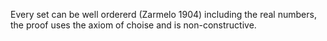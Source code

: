 Every set can be well ordererd (Zarmelo 1904) including the real numbers, the proof uses the axiom of choise and is non-constructive.

